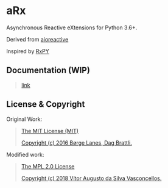 # aRx

Asynchronous Reactive eXtensions for Python 3.6+.

Derived from [aioreactive](https://github.com/dbrattli/aioreactive)

Inspired by [RxPY](https://github.com/ReactiveX/RxPY)

## Documentation (WIP)
> [link](https://HeavenVolkoff.github.io/aRx)

## License & Copyright
Original Work:
>[The MIT License (MIT)](licenses/LICENSE.aioreactive.txt)
>
>[Copyright (c) 2016 Børge Lanes, Dag Brattli.](./COPYRIGHT.md)

Modified work:
>[The MPL 2.0 License](./LICENSE.md)
>
>[Copyright (c) 2018 Vítor Augusto da Silva Vasconcellos.](./COPYRIGHT.md)
